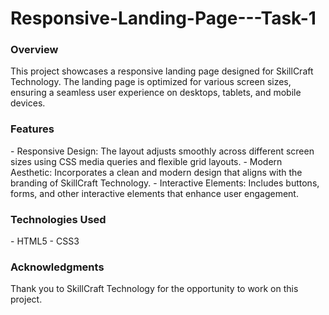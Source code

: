 # Responsive-Landing-Page---Task-1

<h3>Overview</h3>
This project showcases a responsive landing page designed for SkillCraft Technology. The landing page is optimized for various screen sizes, ensuring a seamless user experience on desktops, tablets, and mobile devices.

<h3>Features</h3>
- Responsive Design: The layout adjusts smoothly across different screen sizes using CSS media queries and flexible grid layouts.
- Modern Aesthetic: Incorporates a clean and modern design that aligns with the branding of SkillCraft Technology.
- Interactive Elements: Includes buttons, forms, and other interactive elements that enhance user engagement.

<h3>Technologies Used</h3>
- HTML5
- CSS3
  
<h3>Acknowledgments</h3>
Thank you to SkillCraft Technology for the opportunity to work on this project.

